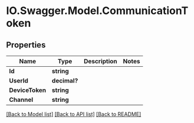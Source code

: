 # IO.Swagger.Model.CommunicationToken
## Properties

Name | Type | Description | Notes
------------ | ------------- | ------------- | -------------
**Id** | **string** |  | 
**UserId** | **decimal?** |  | 
**DeviceToken** | **string** |  | 
**Channel** | **string** |  | 

[[Back to Model list]](../README.md#documentation-for-models) [[Back to API list]](../README.md#documentation-for-api-endpoints) [[Back to README]](../README.md)

